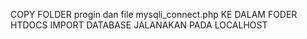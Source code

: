 COPY FOLDER progin dan file mysqli_connect.php KE DALAM FODER HTDOCS
IMPORT DATABASE
JALANAKAN PADA LOCALHOST